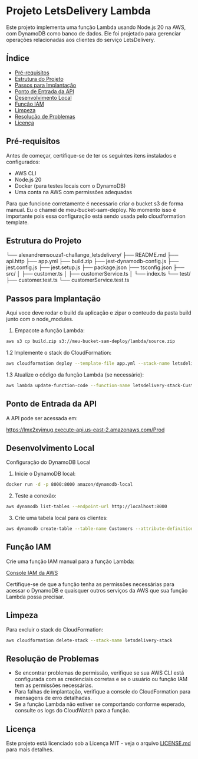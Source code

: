 # Projeto LetsDelivery Lambda

Este projeto implementa uma função Lambda usando Node.js 20 na AWS, com DynamoDB como banco de dados. Ele foi projetado para gerenciar operações relacionadas aos clientes do serviço LetsDelivery.

## Índice

- [Pré-requisitos](#pré-requisitos)
- [Estrutura do Projeto](#estrutura-do-projeto)
- [Passos para Implantação](#passos-para-implantação)
- [Ponto de Entrada da API](#ponto-de-entrada-da-api)
- [Desenvolvimento Local](#desenvolvimento-local)
- [Função IAM](#função-iam)
- [Limpeza](#limpeza)
- [Resolução de Problemas](#resolução-de-problemas)
- [Licença](#licença)

## Pré-requisitos

Antes de começar, certifique-se de ter os seguintes itens instalados e configurados:

- AWS CLI
- Node.js 20
- Docker (para testes locais com o DynamoDB)
- Uma conta na AWS com permissões adequadas

Para que funcione corretamente é necessario criar o bucket s3 de forma manual. Eu o chamei de meu-bucket-sam-deploy. 
No momento isso é importante pois essa configuração está sendo usada pelo cloudformation template.

## Estrutura do Projeto
└── alexandremsouza1-challange_letsdelivery/
    ├── README.md
    ├── api.http
    ├── app.yml
    ├── build.zip
    ├── jest-dynamodb-config.js
    ├── jest.config.js
    ├── jest.setup.js
    ├── package.json
    ├── tsconfig.json
    ├── src/
    │   ├── customer.ts
    │   ├── customerService.ts
    │   └── index.ts
    └── test/
        ├── customer.test.ts
        └── customerService.test.ts


## Passos para Implantação

Aqui voce deve rodar o build da aplicação e zipar o conteudo da pasta build junto com o node_modules.

1. Empacote a função Lambda:

```bash
aws s3 cp build.zip s3://meu-bucket-sam-deploy/lambda/source.zip
```

1.2 Implemente o stack do CloudFormation:
```bash
aws cloudformation deploy --template-file app.yml --stack-name letsdelivery-stack --capabilities CAPABILITY_IAM CAPABILITY_NAMED_IAM
```

1.3 Atualize o código da função Lambda (se necessário):
```bash
aws lambda update-function-code --function-name letsdelivery-stack-CustomersFunction-MOiTibc2wYAt --s3-bucket meu-bucket-sam-deploy --s3-key lambda/source.zip
```


## Ponto de Entrada da API
A API pode ser acessada em:

https://lmx2xyimug.execute-api.us-east-2.amazonaws.com/Prod


## Desenvolvimento Local
Configuração do DynamoDB Local
1. Inicie o DynamoDB local:
```bash
docker run -d -p 8000:8000 amazon/dynamodb-local
```

2. Teste a conexão:
```bash
aws dynamodb list-tables --endpoint-url http://localhost:8000
```


3. Crie uma tabela local para os clientes:
```bash
aws dynamodb create-table --table-name Customers --attribute-definitions AttributeName=id,AttributeType=S --key-schema AttributeName=id,KeyType=HASH --provisioned-throughput ReadCapacityUnits=5,WriteCapacityUnits=5 --endpoint-url http://localhost:8000
```

## Função IAM

Crie uma função IAM manual para a função Lambda:

[Console IAM da AWS](https://us-east-1.console.aws.amazon.com/iam/home?region=us-east-2#/roles)

Certifique-se de que a função tenha as permissões necessárias para acessar o DynamoDB e quaisquer outros serviços da AWS que sua função Lambda possa precisar.

## Limpeza

Para excluir o stack do CloudFormation:

```bash
aws cloudformation delete-stack --stack-name letsdelivery-stack
```


## Resolução de Problemas

- Se encontrar problemas de permissão, verifique se sua AWS CLI está configurada com as credenciais corretas e se o usuário ou função IAM tem as permissões necessárias.
- Para falhas de implantação, verifique a console do CloudFormation para mensagens de erro detalhadas.
- Se a função Lambda não estiver se comportando conforme esperado, consulte os logs do CloudWatch para a função.


## Licença

Este projeto está licenciado sob a Licença MIT - veja o arquivo [LICENSE.md](LICENSE.md) para mais detalhes.

